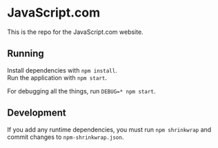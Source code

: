 # JavaScript.com

This is the repo for the JavaScript.com website.

## Running

Install dependencies with `npm install`.  
Run the application with `npm start`.

For debugging all the things, run `DEBUG=* npm start`.


## Development

If you add any runtime dependencies, you must run `npm shrinkwrap` and
commit changes to `npm-shrinkwrap.json`.

